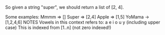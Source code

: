 So given a string "super", we should return a list of [2, 4].

Some examples:
Mmmm => []
Super => [2,4]
Apple => [1,5]
YoMama -> [1,2,4,6]
NOTES
Vowels in this context refers to: a e i o u y (including upper case)
This is indexed from [1..n] (not zero indexed!)
